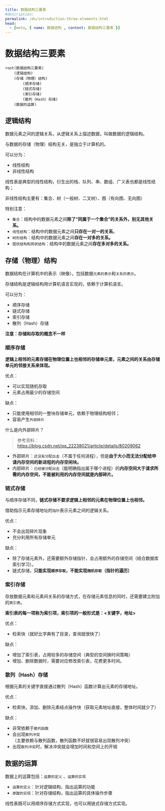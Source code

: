 ```yaml
---
title: 数据结构三要素
#description:
permalink: /ds/introduction-three-elements.html
head:
  - [meta, { name: 数据结构 , content: 数据结构三要素 }]
---
```


# 数据结构三要素

```mindmap
root(数据结构三要素)
    (逻辑结构)
    (存储（物理）结构)
        (顺序存储)
        (链式存储)
        (索引存储)
        (散列（Hash）存储)
    (数据的运算)
```

## 逻辑结构

数据元素之间的逻辑关系，从逻辑关系上描述数据，叫做数据的逻辑结构。

与数据的存储（物理）结构无关，是独立于计算机的。

可以分为：

- 线性结构
- 非线性结构

线性表是典型的线性结构，衍生出的栈、队列、串、数组、广义表也都是线性结构；

非线性结构主要有：集合、树（一般树、二叉树）、图（有向图、无向图）

特别注意：

- `集合`：结构中的数据元素之间**除了“同属于一个集合”的关系外，别无其他关系。**
- `线性结构`：结构中的数据元素之间**只存在一对一的关系**。
- `树形结构`：结构中的数据元素之间**存在一对多的关系。**
- `图状结构和网状结构`：结构中的数据元素之间**存在多对多的关系。**

## 存储（物理）结构

数据结构在计算机中的表示（映像）。包括数据`元素的表示`和`关系的表示`。

存储结构是逻辑结构用计算机语言实现的，依赖于计算机语言。

可以分为：

- 顺序存储
- 链式存储
- 索引存储
- 散列（Hash）存储

**注意：存储和存取的概念不一样**

### 顺序存储

**逻辑上相邻的元素存储在物理位置上也相邻的存储单元里，元素之间的关系由存储单元的邻接关系来体现。**

优点：

- 可以实现随机存取
- 元素占用最少的存储空间

缺点：

- 只能使用相邻的一整块存储单元，依赖于物理结构相邻；
- 容易产生`外部碎片`

什么是内外部碎片？

> 参考资料：<https://blog.csdn.net/qq_22238021/article/details/80209062>

- 外部碎片：`还没有分配出去`（不属于任何进程），但是**由于大小而无法分配给申请内存空间的新进程的内存空闲块。**
- 内部碎片：`已经被分配出去`（能明确指出属于哪个进程）的**内存空间大于请求所需的内存空间，不能被利用的内存空间就是内部碎片。**

### 链式存储

与顺序存储不同，**链式存储不要求逻辑上相邻的元素在物理位置上也相邻。**

借助指示元素存储地址的`指针`表示元素之间的逻辑关系。

优点：

- 不会出现碎片现象
- 充分利用所有存储单元

缺点：

- 除了存储元素外，还需要额外存储指针，会占用额外的存储空间（结合数据库索引学习）。
- 链式存储，**只能实现`顺序存取`，不能实现`随机存取`（指针的遍历）**

### 索引存储

存放数据元素和元素间关系的存储方式，在存储元素信息的同时，还需要建立附加的`索引表`。

**索引表的每一项称为索引项，索引项的一般形式是：<关键字，地址>**

优点：

- 检索快（就好比字典有了目录，查询就很快了）

缺点：

- 增加了索引表，占用较多的存储空间（典型的空间换时间策略）
- 增加、删除数据时，需要对应修改索引表，花费更多时间。

### 散列（Hash）存储

根据元素的关键字直接通过散列（Hash）函数计算出元素的存储地址。

优点：

- 检索快，添加、删除元素结点操作快（获取元素地址直接，整体时间就少了）

缺点：

- 非常依赖于`散列函数`
- 会出现`散列冲突`（主要依赖与散列函数，散列函数不好就很容易出现散列冲突）
- 出现`散列冲突`时，解决冲突就会增加时间和空间上的开销

## 数据的运算

数据上的运算包括：`运算的定义` 、`运算的实现`

- `运算的定义`：针对逻辑结构，指出运算的功能
- `原酸的实现`：针对存储结构，指出运算的具体操作步骤

线性表既可以用顺序存储方式实现，也可以用链式存储方式实现。
